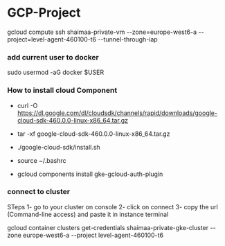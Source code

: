 # GCP-Project



gcloud compute ssh shaimaa-private-vm --zone=europe-west6-a --project=level-agent-460100-t6 --tunnel-through-iap


### add current user to docker  
sudo usermod -aG docker $USER


### How to install cloud Component
- curl -O https://dl.google.com/dl/cloudsdk/channels/rapid/downloads/google-cloud-sdk-460.0.0-linux-x86_64.tar.gz

- tar -xf google-cloud-sdk-460.0.0-linux-x86_64.tar.gz
- ./google-cloud-sdk/install.sh
- source ~/.bashrc
-  gcloud components install gke-gcloud-auth-plugin



### connect to cluster 

STeps 
1- go to your cluster on console
2- click on connect 
3- copy the url (Command-line access) and paste it in instance terminal 




gcloud container clusters get-credentials shaimaa-private-gke-cluster --zone europe-west6-a --project level-agent-460100-t6



